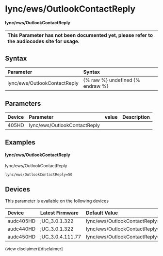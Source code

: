 ﻿---
description: lync/ews/OutlookContactReply
search: false
---

# lync/ews/OutlookContactReply

#### lync/ews/OutlookContactReply


| This Parameter has not been documented yet, please refer to the audiocodes site for usage.  |
| :--- |

## Syntax
| Parameter | Syntax |
| :--- | :--- |
|lync/ews/OutlookContactReply | {% raw %} undefined {% endraw %} |

## Parameters
|Device|Parameter|value|Description|
|:---|:---|:---|:---|
| 405HD | lync/ews/OutlookContactReply |  |  |

## Examples
#### lync/ews/OutlookContactReply

lync/ews/OutlookContactReply

```
lync/ews/OutlookContactReply=50
```

## Devices
This parameter is available on the following devices

| Device | Latest Firmware | Default Value |
|:---|:---|:---|
| audc405HD | ;UC_3.0.1.322 | lync/ews/OutlookContactReply=50 
| audc440HD | ;UC_3.0.1.322 | lync/ews/OutlookContactReply=50 
| audc450HD | ;UC_3.0.4.111.77 | lync/ews/OutlookContactReply=50 

(view disclaimer)[disclaimer]
